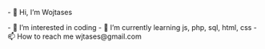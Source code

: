 
<p>- 👋 Hi, I’m Wojtases</p>
- 👀 I’m interested in coding
- 🌱 I’m currently learning js, php, sql, html, css
- 📫 How to reach me wjtases@gmail.com <br>




<style>
p:hover {
  background-color: yellow;
}
</style>
<!---
W0jtases/W0jtases is a ✨ special ✨ repository because its `README.md` (this file) appears on your GitHub profile.
You can click the Preview link to take a look at your changes.
--->
